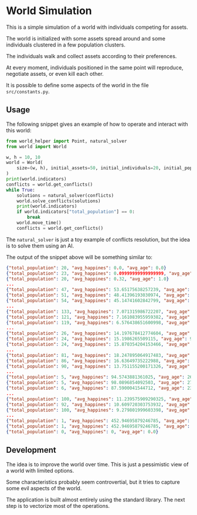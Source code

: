 # World Simulation

This is a simple simulation of a world with individuals competing for assets.

The world is initialized with some assets spread around and some individuals clustered in a few population clusters.

The individuals walk and collect assets according to their preferences.

At every moment, individuals positioned in the same point will reproduce, negotiate assets, or even kill each other.

It is possible to define some aspects of the world in the file `src/constants.py`.

## Usage

The following snippet gives an example of how to operate and interact with this world:

```python
from world_helper import Point, natural_solver
from world import World

w, h = 10, 10
world = World(
    size=(w, h), initial_assets=50, initial_individuals=20, initial_populations=3
)
print(world.indicators)
conflicts = world.get_conflicts()
while True:
    solutions = natural_solver(conflicts)
    world.solve_conflicts(solutions)
    print(world.indicators)
    if world.indicators["total_population"] == 0:
        break
    world.move_time()
    conflicts = world.get_conflicts()
```

The `natural_solver` is just a toy example of conflicts resolution, but the idea is to solve them using an AI.

The output of the snippet above will be something similar to:

```json
{"total_population": 20, "avg_happines": 0.0, "avg_age": 0.0}
{"total_population": 23, "avg_happines": 0.09999999999999999, "avg_age": 0.0}
{"total_population": 20, "avg_happines": 0.32, "avg_age": 1.0}
...
{"total_population": 47, "avg_happines": 53.65175638257239, "avg_age": 13.914893617021276}
{"total_population": 51, "avg_happines": 48.41396193030974, "avg_age": 12.882352941176471}
{"total_population": 54, "avg_happines": 45.14741602842799, "avg_age": 12.5}
...
{"total_population": 133, "avg_happines": 7.071315986722207, "avg_age": 5.962406015037594}
{"total_population": 121, "avg_happines": 7.161083955959382, "avg_age": 6.363636363636363}
{"total_population": 119, "avg_happines": 6.576438651600998, "avg_age": 5.80672268907563}
...
{"total_population": 26, "avg_happines": 14.197678412774604, "avg_age": 8.692307692307692}
{"total_population": 24, "avg_happines": 15.1986265509115, "avg_age": 9.083333333333334}
{"total_population": 24, "avg_happines": 15.870354204153466, "avg_age": 9.083333333333334}
...
{"total_population": 81, "avg_happines": 18.247895064917483, "avg_age": 10.037037037037036}
{"total_population": 86, "avg_happines": 16.63649735222988, "avg_age": 9.0}
{"total_population": 90, "avg_happines": 13.751155200171326, "avg_age": 7.955555555555556}
...
{"total_population": 5, "avg_happines": 94.5743881361025, "avg_age": 26.0}
{"total_population": 5, "avg_happines": 98.0896854092503, "avg_age": 27.0}
{"total_population": 6, "avg_happines": 87.5900041544712, "avg_age": 23.333333333333332}
...
{"total_population": 100, "avg_happines": 11.239575909290325, "avg_age": 8.18}
{"total_population": 92, "avg_happines": 10.609720303753932, "avg_age": 8.054347826086957}
{"total_population": 100, "avg_happines": 9.279801999603398, "avg_age": 7.74}
...
{"total_population": 1, "avg_happines": 452.94695879246785, "avg_age": 89.0}
{"total_population": 1, "avg_happines": 452.94695879246785, "avg_age": 90.0}
{"total_population": 0, "avg_happines": 0, "avg_age": 0.0}
```

## Development

The idea is to improve the world over time. This is just a pessimistic view of a world with limited options.

Some characteristics probably seem controvertial, but it tries to capture some evil aspects of the world.

The application is built almost entirely using the standard library. The next step is to vectorize most of the operations.